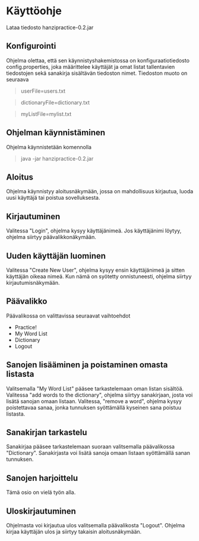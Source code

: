 # Käyttöohje
Lataa tiedosto hanzipractice-0.2.jar
## Konfigurointi
Ohjelma olettaa, että sen käynnistyshakemistossa on konfiguraatiotiedosto config.properties, joka määrittelee käyttäjät ja omat listat tallentavien tiedostojen
sekä sanakirja sisältävän tiedoston nimet. Tiedoston muoto on seuraava
>userFile=users.txt

>dictionaryFile=dictionary.txt

>myListFile=mylist.txt

## Ohjelman käynnistäminen
Ohjelma käynnistetään komennolla
>java -jar hanzipractice-0.2.jar

## Aloitus
Ohjelma käynnistyy aloitusnäkymään, jossa on mahdollisuus kirjautua, luoda uusi käyttäjä tai poistua sovelluksesta.

## Kirjautuminen
Valitessa "Login", ohjelma kysyy käyttäjänimeä. Jos käyttäjänimi löytyy, ohjelma siirtyy päävalikkonäkymään.

## Uuden käyttäjän luominen
Valitessa "Create New User", ohjelma kysyy ensin käyttäjänimeä ja sitten käyttäjän oikeaa nimeä. Kun nämä on syötetty onnistuneesti, ohjelma siirtyy kirjautumisnäkymään. 

## Päävalikko

Päävalikossa on valittavissa seuraavat vaihtoehdot
* Practice!
* My Word List
* Dictionary
* Logout

## Sanojen lisääminen ja poistaminen omasta listasta
Valitsemalla "My Word List" pääsee tarkastelemaan oman listan sisältöä. Valitessa "add words to the dictionary", ohjelma siirtyy sanakirjaan, josta voi lisätä sanojan omaan listaan. Valitessa, "remove a word", ohjelma kysyy poistettavaa sanaa, jonka tunnuksen syöttämällä kyseinen sana poistuu listasta.

## Sanakirjan tarkastelu 
Sanakirjaa pääsee tarkastelemaan suoraan valitsemalla päävalikossa "Dictionary". Sanakirjasta voi lisätä sanoja omaan listaan syöttämällä sanan tunnuksen.

## Sanojen harjoittelu
Tämä osio on vielä työn alla.

## Uloskirjautuminen
Ohjelmasta voi kirjautua ulos valitsemalla päävalikosta "Logout". Ohjelma kirjaa käyttäjän ulos ja siirtyy takaisin aloitusnäkymään.
